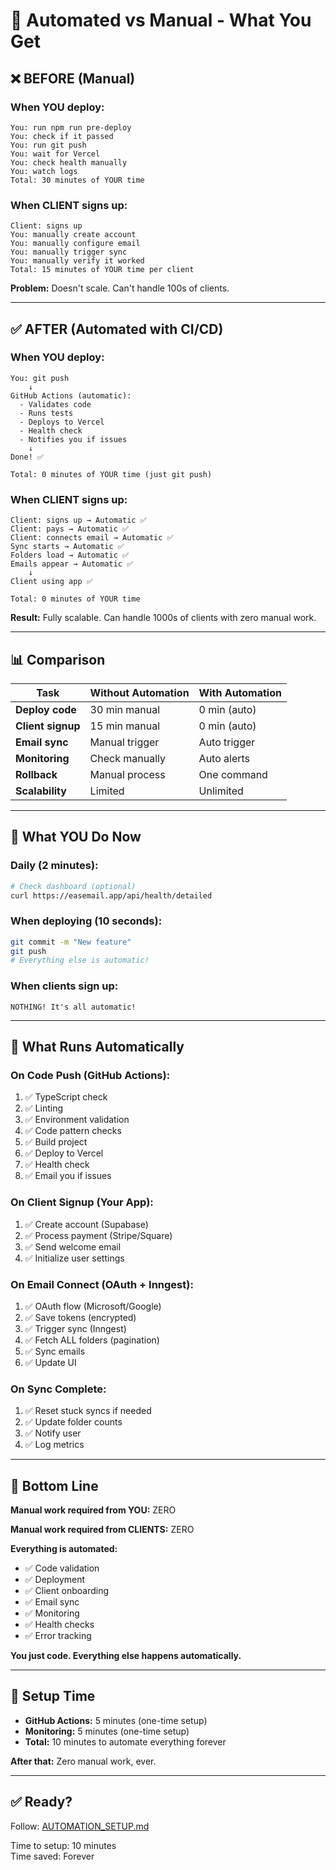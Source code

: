 # 🚀 Automated vs Manual - What You Get

## ❌ BEFORE (Manual)

### When YOU deploy:

```
You: run npm run pre-deploy
You: check if it passed
You: run git push
You: wait for Vercel
You: check health manually
You: watch logs
Total: 30 minutes of YOUR time
```

### When CLIENT signs up:

```
Client: signs up
You: manually create account
You: manually configure email
You: manually trigger sync
You: manually verify it worked
Total: 15 minutes of YOUR time per client
```

**Problem:** Doesn't scale. Can't handle 100s of clients.

---

## ✅ AFTER (Automated with CI/CD)

### When YOU deploy:

```
You: git push
    ↓
GitHub Actions (automatic):
  - Validates code
  - Runs tests
  - Deploys to Vercel
  - Health check
  - Notifies you if issues
    ↓
Done! ✅

Total: 0 minutes of YOUR time (just git push)
```

### When CLIENT signs up:

```
Client: signs up → Automatic ✅
Client: pays → Automatic ✅
Client: connects email → Automatic ✅
Sync starts → Automatic ✅
Folders load → Automatic ✅
Emails appear → Automatic ✅
    ↓
Client using app ✅

Total: 0 minutes of YOUR time
```

**Result:** Fully scalable. Can handle 1000s of clients with zero manual work.

---

## 📊 Comparison

| Task              | Without Automation | With Automation |
| ----------------- | ------------------ | --------------- |
| **Deploy code**   | 30 min manual      | 0 min (auto)    |
| **Client signup** | 15 min manual      | 0 min (auto)    |
| **Email sync**    | Manual trigger     | Auto trigger    |
| **Monitoring**    | Check manually     | Auto alerts     |
| **Rollback**      | Manual process     | One command     |
| **Scalability**   | Limited            | Unlimited       |

---

## 🎯 What YOU Do Now

### Daily (2 minutes):

```bash
# Check dashboard (optional)
curl https://easemail.app/api/health/detailed
```

### When deploying (10 seconds):

```bash
git commit -m "New feature"
git push
# Everything else is automatic!
```

### When clients sign up:

```
NOTHING! It's all automatic!
```

---

## 🤖 What Runs Automatically

### On Code Push (GitHub Actions):

1. ✅ TypeScript check
2. ✅ Linting
3. ✅ Environment validation
4. ✅ Code pattern checks
5. ✅ Build project
6. ✅ Deploy to Vercel
7. ✅ Health check
8. ✅ Email you if issues

### On Client Signup (Your App):

1. ✅ Create account (Supabase)
2. ✅ Process payment (Stripe/Square)
3. ✅ Send welcome email
4. ✅ Initialize user settings

### On Email Connect (OAuth + Inngest):

1. ✅ OAuth flow (Microsoft/Google)
2. ✅ Save tokens (encrypted)
3. ✅ Trigger sync (Inngest)
4. ✅ Fetch ALL folders (pagination)
5. ✅ Sync emails
6. ✅ Update UI

### On Sync Complete:

1. ✅ Reset stuck syncs if needed
2. ✅ Update folder counts
3. ✅ Notify user
4. ✅ Log metrics

---

## 🎉 Bottom Line

**Manual work required from YOU:** ZERO

**Manual work required from CLIENTS:** ZERO

**Everything is automated:**

- ✅ Code validation
- ✅ Deployment
- ✅ Client onboarding
- ✅ Email sync
- ✅ Monitoring
- ✅ Health checks
- ✅ Error tracking

**You just code. Everything else happens automatically.**

---

## 🚀 Setup Time

- **GitHub Actions:** 5 minutes (one-time setup)
- **Monitoring:** 5 minutes (one-time setup)
- **Total:** 10 minutes to automate everything forever

**After that:** Zero manual work, ever.

---

## ✅ Ready?

Follow: [AUTOMATION_SETUP.md](./AUTOMATION_SETUP.md)

Time to setup: 10 minutes  
Time saved: Forever
